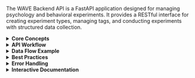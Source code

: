 The WAVE Backend API is a FastAPI application designed for managing psychology and behavioral experiments. It provides a RESTful interface for creating experiment types, managing tags, and conducting experiments with structured data collection.

<details>
<summary><strong>Core Concepts</strong></summary>

### 1. Experiment Types
Experiment types define the structure and schema for different kinds of experiments. They act as templates that specify:
- What kind of data will be collected
- The database schema for storing results
- Metadata about the experiment methodology

### 2. Tags
Tags are used to categorize and organize experiments. They enable:
- Filtering experiments by research area (e.g., "cognitive", "memory", "attention")
- Grouping related experiments across different types
- Searchable metadata for data analysis

### 3. Experiments
Experiments are individual instances or runs of a specific experiment type. Each experiment:
- References an experiment type (defines the structure)
- Contains participant information
- Stores experimental data and results
- Can be tagged for organization

</details>

<details>
<summary><strong>API Workflow</strong></summary>

### Step 1: Create Experiment Types (Required First)

Before creating experiments, you must define the experiment types that will be used.

**POST `/api/v1/experiment-types/`**

```json
{
  "name": "cognitive_assessment",
  "description": "Cognitive performance evaluation with reaction time measurements",
  "table_name": "cognitive_test_data",
  "schema_definition": {
    "reaction_time": "FLOAT",
    "accuracy": "FLOAT", 
    "difficulty_level": "INTEGER",
    "stimulus_type": "STRING"
  }
}
```

The `schema_definition` field allows you to specify additional columns that will be created for storing experiment-specific data.

**Supported Column Types:**
- `INTEGER` - Whole numbers
- `FLOAT` - Decimal numbers  
- `STRING` - Text (up to 255 characters)
- `TEXT` - Long text
- `BOOLEAN` - True/false values
- `DATETIME` - Date and time values
- `JSON` - JSON objects

**Note:** When you create an experiment type, a dedicated database table is automatically created with your custom columns plus these required columns: `id`, `experiment_uuid`, `participant_id`, `created_at`, `updated_at`.

### Step 2: Create Tags (Optional)

Create tags to categorize your experiments. This step is optional but recommended for organization.

**POST `/api/v1/tags/`**

```json
{
  "name": "cognitive",
  "description": "Cognitive performance and mental processing experiments"
}
```

Common tag examples:
- `cognitive` - Mental processing experiments
- `memory` - Memory-related studies
- `attention` - Attention and focus studies
- `behavioral` - Behavioral response experiments
- `visual` - Visual perception studies
- `audio` - Auditory processing experiments

### Step 3: Create Experiments

Once you have experiment types defined, you can create individual experiment instances.

**POST `/api/v1/experiments/`**

```json
{
  "experiment_type_id": 1,
  "description": "Cognitive assessment with visual stimuli for participant 001",
  "tags": ["cognitive", "visual", "attention"],
  "additional_data": {
    "session_duration": 30,
    "difficulty_level": 2,
    "baseline_score": 85,
    "notes": "First session, participant was alert and cooperative"
  }
}
```

### Step 4: Add Experiment Data

Once you have created experiments, you can add actual data rows to the experiment's custom table.

**POST `/api/v1/experiment-data/{experiment_id}/data/`**

```json
{
  "participant_id": "SUBJ-2024-001",
  "data": {
    "reaction_time": 1.23,
    "accuracy": 0.85,
    "difficulty_level": 2,
    "stimulus_type": "visual"
  }
}
```

**Response:**
```json
{
  "id": 1,
  "experiment_uuid": "550e8400-e29b-41d4-a716-446655440000",
  "participant_id": "SUBJ-2024-001",
  "created_at": "2024-01-15T10:30:00Z",
  "updated_at": "2024-01-15T10:30:00Z",
  "reaction_time": 1.23,
  "accuracy": 0.85,
  "difficulty_level": 2,
  "stimulus_type": "visual"
}
```

**Get Experiment Data**

**GET `/api/v1/experiment-data/{experiment_id}/data/`**

Supports filtering by:
- `participant_id` - Filter by participant  
- `created_after` - Filter by creation date (after)
- `created_before` - Filter by creation date (before)
- `limit` and `offset` - Pagination

**Response:**
```json
[
  {
    "id": 1,
    "experiment_uuid": "550e8400-e29b-41d4-a716-446655440000",
    "participant_id": "SUBJ-2024-001",
    "created_at": "2024-01-15T10:30:00Z",
    "updated_at": "2024-01-15T10:30:00Z",
    "reaction_time": 1.23,
    "accuracy": 0.85,
    "difficulty_level": 2,
    "stimulus_type": "visual"
  },
  {
    "id": 2,
    "experiment_uuid": "550e8400-e29b-41d4-a716-446655440000",
    "participant_id": "SUBJ-2024-002",
    "created_at": "2024-01-15T11:45:00Z",
    "updated_at": "2024-01-15T11:45:00Z",
    "reaction_time": 1.45,
    "accuracy": 0.92,
    "difficulty_level": 3,
    "stimulus_type": "audio"
  }
]
```

**Update Experiment Data**

**PUT `/api/v1/experiment-data/{experiment_id}/data/row/{row_id}`**

```json
{
  "participant_id": "SUBJ-2024-001",
  "data": {
    "reaction_time": 1.45,
    "accuracy": 0.90
  }
}
```

**Response:**
```json
{
  "id": 1,
  "experiment_uuid": "550e8400-e29b-41d4-a716-446655440000",
  "participant_id": "SUBJ-2024-001",
  "created_at": "2024-01-15T10:30:00Z",
  "updated_at": "2024-01-15T14:22:00Z",
  "reaction_time": 1.45,
  "accuracy": 0.90,
  "difficulty_level": 2,
  "stimulus_type": "visual"
}
```

**Query Experiment Data**

**POST `/api/v1/experiment-data/{experiment_id}/data/query`**

```json
{
  "participant_id": "SUBJ-2024-001",
  "filters": {
    "difficulty_level": 2,
    "accuracy": 0.85
  },
  "created_after": "2024-01-01T00:00:00",
  "limit": 100,
  "offset": 0
}
```

### Step 5: Query and Manage Experiments

#### Get All Experiments
**GET `/api/v1/experiments/`**

Supports filtering by:
- `experiment_type_id` - Filter by experiment type
- `participant_id` - Filter by participant
- `tags` - Filter by tags
- `skip` and `limit` - Pagination

Example: `GET /api/v1/experiments/?tags=cognitive&tags=memory&limit=50`

#### Get Specific Experiment
**GET `/api/v1/experiments/{experiment_uuid}`**

#### Get Experiment Schema Information
**GET `/api/v1/experiments/{experiment_uuid}/columns`**

Returns the database schema for the experiment, including both base columns and any custom columns defined in the experiment type.

</details>

<details>
<summary><strong>Data Flow Example</strong></summary>

Here's a complete workflow for a memory study:

1. **Create Experiment Type:**
   ```json
   {
     "name": "word_recall_test",
     "description": "Memory test using word list recall",
     "table_name": "word_recall_data",
     "schema_definition": {
       "word_list_length": "INTEGER",
       "recall_accuracy": "FLOAT",
       "recall_time": "FLOAT",
       "strategy_used": "STRING"
     }
   }
   ```

2. **Create Tags:**
   ```json
   [
     {"name": "memory", "description": "Memory-related experiments"},
     {"name": "recall", "description": "Recall-based memory tests"},
     {"name": "verbal", "description": "Verbal/language-based tasks"}
   ]
   ```

3. **Create Experiments:**
   ```json
   {
     "experiment_type_id": 1,
     "participant_id": "MEM-STUDY-001",
     "description": "Word recall test - 20 word list",
     "tags": ["memory", "recall", "verbal"],
     "additional_data": {
       "word_list_length": 20,
       "session_time": "morning",
       "participant_age": 25,
       "notes": "Participant used visualization strategy"
     }
   }
   ```

4. **Add Experiment Data:**
   ```json
   {
     "participant_id": "MEM-STUDY-001",
     "data": {
       "word_list_length": 20,
       "recall_accuracy": 0.75,
       "recall_time": 45.2,
       "strategy_used": "visualization"
     }
   }
   ```

5. **Query Results:**
   - Get all memory experiments: `GET /api/v1/experiments/?tags=memory`
   - Get specific participant data: `GET /api/v1/experiments/?participant_id=MEM-STUDY-001`
   - Get experiment data: `GET /api/v1/experiment-data/{experiment_id}/data/?participant_id=MEM-STUDY-001`
   - Query data with filters: `POST /api/v1/experiment-data/{experiment_id}/data/query` with custom filters
   - Get schema info: `GET /api/v1/experiments/{uuid}/columns`

</details>

<details>
<summary><strong>Best Practices</strong></summary>

### Naming Conventions
- **Experiment Types**: Use descriptive names like `cognitive_assessment`, `memory_recall_test`
- **Participant IDs**: Use consistent formats like `SUBJ-2024-001`, `PART-COGNITIVE-123`
- **Tags**: Use lowercase, single words when possible (`memory`, `cognitive`, `visual`)

### Data Organization
- Plan your experiment types before starting data collection
- Use tags consistently across experiments for better filtering
- Include meaningful descriptions for both experiments and experiment types
- Store metadata in `additional_data` for flexibility

### Schema Design
- Define custom columns in experiment type `schema_definition` for structured data
- Use appropriate data types: `INTEGER`, `FLOAT`, `STRING`, `TEXT`, `BOOLEAN`, `DATETIME`, `JSON`
- Consider what data you'll need for analysis when designing schemas
- Remember that each experiment type gets its own dedicated table for data storage
- Always include participant_id when adding data rows - it's required for all experiment data

</details>

<details>
<summary><strong>Error Handling</strong></summary>

The API returns standard HTTP status codes:
- `200` - Success
- `400` - Bad Request (validation errors, missing required fields)
- `404` - Not Found (experiment, experiment type, or tag doesn't exist)
- `500` - Internal Server Error

Common validation errors:
- Missing required fields
- Invalid `experiment_type_id` (must reference existing experiment type)
- Invalid data types in request body
- Duplicate names (experiment types and tags must be unique)

</details>

<details>
<summary><strong>Interactive Documentation</strong></summary>

**Available Documentation Endpoints:**
- `/docs` - Interactive Swagger UI
- `/redoc` - Alternative ReDoc interface
- `/openapi.json` - OpenAPI specification

The Swagger UI provides:
- Interactive forms with example data
- Real-time API testing
- Schema validation
- Response examples

Use the interactive documentation to explore the API and test endpoints with sample data.

</details>